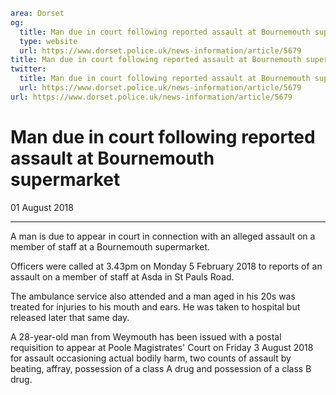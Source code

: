 ```yaml
area: Dorset
og:
  title: Man due in court following reported assault at Bournemouth supermarket
  type: website
  url: https://www.dorset.police.uk/news-information/article/5679
title: Man due in court following reported assault at Bournemouth supermarket |
twitter:
  title: Man due in court following reported assault at Bournemouth supermarket
  url: https://www.dorset.police.uk/news-information/article/5679
url: https://www.dorset.police.uk/news-information/article/5679
```

# Man due in court following reported assault at Bournemouth supermarket

01 August 2018

* * *

A man is due to appear in court in connection with an alleged assault on a member of staff at a Bournemouth supermarket.

Officers were called at 3.43pm on Monday 5 February 2018 to reports of an assault on a member of staff at Asda in St Pauls Road.

The ambulance service also attended and a man aged in his 20s was treated for injuries to his mouth and ears. He was taken to hospital but released later that same day.

A 28-year-old man from Weymouth has been issued with a postal requisition to appear at Poole Magistrates' Court on Friday 3 August 2018 for assault occasioning actual bodily harm, two counts of assault by beating, affray, possession of a class A drug and possession of a class B drug.
